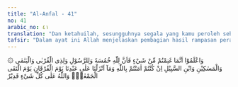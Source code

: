 ```yaml
---
title: "Al-Anfal - 41"
no: 41
arabic_no: ٤١
translation: "Dan ketahuilah, sesungguhnya segala yang kamu peroleh sebagai rampasan perang, maka seperlima untuk Allah, Rasul, kerabat Rasul, anak yatim, orang miskin dan ibnu sabil, (demikian) jika kamu beriman kepada Allah dan kepada apa yang Kami turunkan kepada hamba Kami (Muhammad) di hari Furqan, yaitu pada hari bertemunya dua pasukan. Allah Mahakuasa atas segala sesuatu."
tafsir: "Dalam ayat ini Allah menjelaskan pembagian hasil rampasan perang sesuai dengan syariat Islam. Jumhur ulama berpendapat bahwa ayat ini diturunkan terkait dengan Perang Badar dan merupakan ayat pertama tentang pembagian harta rampasan perang sesudah Perang Badar. Allah menjelaskan bahwa semua ganimah yang diperoleh kaum Muslimin dari orang-orang kafir dalam peperangan, harus diambil seperlimanya untuk Allah dan Rasul, yaitu untuk hal-hal yang berhubungan dengan agama, seperti kemaslahatan seorang dai dalam berdakwah, mendirikan syiar-syiar agama, untuk memelihara Kabah, dan untuk keperluan Rasulullah saw dan rumah tangganya selama satu tahun. Kemudian dari seperlima ini juga harus diberikan pula kepada kerabat-kerabatnya. Dalam hal ini yang dianggap kerabat Rasulullah itu hanya Bani Hasyim dan Bani Muthalib dan tidak kepada Bani Abdi Syams dan Bani Naufal. Kemudian diberikan pula kepada kaum Muslimin yang memerlukan bantuan seperti anak-anak yatim, fakir miskin dan ibnussabil (musafir yang kekurangan biaya).\n\nEmpat perlima ganimah dibagikan kepada tentara yang ikut berperang. Diriwayatkan oleh Imam al-Bukhari dari Mutim bin Jubair dari Bani Naufal, dia berkata, \"Saya dengan Utsman bin Affan dari kabilah Bani Abdi Syams bersama-sama datang kepada Rasulullah, lalu kami bertanya kepada beliau, \"Wahai Rasulullah, engkau telah memberi ganimah kepada kabilah Bani Muthalib dan membiarkan kami tidak dapat bagian, padahal kami dengan mereka sederajat.\" Rasulullah menjawab, \"Sesungguhnya kabilah Bani Muthalib dan Bani Hasyim merupakan satu kesatuan.\" Jawaban Rasulullah ini adalah sebagai sindiran kepada Bani Syams dan Bani Naufal, bahwa mereka tidak dapat dipersamakan dengan Bani Muthalib dan Bani Hasyim yang selalu berjuang mendampingi Rasulullah dan tidak pernah memusuhinya. Mujahid, seorang ahli tafsir mengatakan bahwa Allah mengetahui, di antara kabilah Bani Hasyim dan Bani Muthalib banyak yang miskin. Karena itu mereka diberi bagian dari ganimah, sebab mereka tidak boleh menerima zakat.\n\nPerbedaan dalam perlakuan di atas harus dikembalikan kepada sejarah, yaitu ketika orang Quraisy menulis sebuah risalah yang menentukan sikap mereka terhadap Nabi Muhammad untuk memboikot sahabat-sahabat Nabi. Maka orang Quraisy mengusir Bani Hasyim dari Mekah dan menempatkan mereka di syiib (lembah) Bani Hasyim, karena mereka selalu melindungi Nabi Muhammad. Kemudian datang pula kabilah Bani Muthalib bergabung dengan mereka, sedang kabilah Abdi Syams dan Bani Naufal tidak bergabung dengan mereka sehingga tidak ikut diboikot oleh orang-orang Quraisy. Abu Sufyan dari keturunan Bani Umaiyah sering pula memerangi Nabi Muhammad bersama-sama kaum musyrikin dan orang Yahudi sampai Mekah dikuasai oleh Nabi Muhammad dan baru ketika itulah Abu Sufyan masuk Islam.\n\nAdapun hikmah dari pembagian ganimah untuk Allah dan Rasul ialah karena pemerintahan Islam dalam mengurus umatnya perlu mempunyai dana untuk dipergunakan bagi kemaslahatan umum, untuk menegakkan syiar-syiar agama dan untuk pertahanan. Semuanya itu diambil dari seperlima untuk Allah. Kemudian untuk kepentingan kepala negara diberikan bagian Rasulullah dan rumah tangganya. Kemudian diberi pula karib kerabatnya yang berdekatan dengan Nabi, yaitu Bani Hasyim dan Bani Muthalib sebagai penghargaan atas dukungan mereka untuk perjuangan Nabi. Kemudian juga kepada orang-orang yang memerlukan bantuan, dan umat Islam yang lemah ekonominya. Cara pembagian ini senantiasa dipraktikkan di sebagian besar negara-negara Islam walaupun ada sedikit perbedaan dalam praktek menghadapi keperluan masyarakat dan rakyatnya. Cara pembagian itu wajib diterima dan dilaksanakan jika kaum Muslimin sungguh-sungguh beriman kepada Allah dan kepada apa yang diturunkan-Nya.\n\nPerang Badar diberi nama yaum al-furqan. Hari furqan ialah hari yang memisahkan antara keimanan dan kekafiran. Kemenangan kaum Muslimin pada Perang Badar adalah kemenangan yang pertama terhadap kaum musyrikin, walaupun jumlah mereka tiga kali lipat banyaknya dari kaum Muslimin, Allah Mahakuasa atas segala sesuatu, kuasa memberi kemenangan kepada kaum Muslimin sesuai dengan janji-Nya. Perang Badar di samping disebut sebagai \"yaum al-furqan\" juga \"yaum iltaqa al-jam'an\" yang berarti hari bertemunya dua pasukan, pasukan Muslim di bawah pimpinan Nabi Muhammad saw dan pasukan Quraisy di bawah pimpinan Abu Jahal dan kawan-kawannya."
---
```


۞ وَاعْلَمُوْٓا اَنَّمَا غَنِمْتُمْ مِّنْ شَيْءٍ فَاَنَّ لِلّٰهِ خُمُسَهٗ وَلِلرَّسُوْلِ وَلِذِى الْقُرْبٰى وَالْيَتٰمٰى وَالْمَسٰكِيْنِ وَابْنِ السَّبِيْلِ اِنْ كُنْتُمْ اٰمَنْتُمْ بِاللّٰهِ وَمَآ اَنْزَلْنَا عَلٰى عَبْدِنَا يَوْمَ الْفُرْقَانِ يَوْمَ الْتَقَى الْجَمْعٰنِۗ وَاللّٰهُ عَلٰى كُلِّ شَيْءٍ قَدِيْرٌ 

